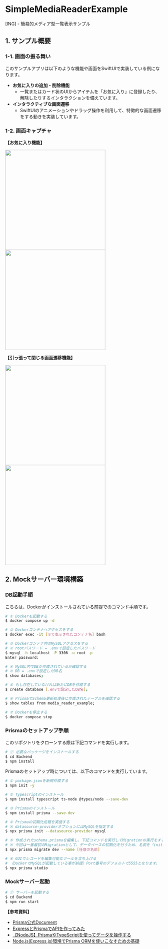 # SimpleMediaReaderExample

[ING] - 簡易的メディア型一覧表示サンプル

## 1. サンプル概要

### 1-1. 画面の振る舞い

このサンプルアプリは以下のような機能や画面をSwiftUIで実装している例になります。

- **お気に入りの追加・削除機能**
  - 一覧またはカード状のUIからアイテムを「お気に入り」に登録したり、解除したりするインタラクションを備えています。
- **インタラクティブな画面遷移**
  - SwiftUIのアニメーションやドラッグ操作を利用して、特徴的な画面遷移をする動きを実装しています。

### 1-2. 画面キャプチャ

__【お気に入り機能】__

<img src="./images/add_or_remove_favorite1.png" width="320"> <img src="./images/add_or_remove_favorite2.png" width="320">

__【引っ張って閉じる画面遷移機能】__

<img src="./images/interactive_transition1.png" width="320"> <img src="./images/interactive_transition2.png" width="320">

## 2. Mockサーバー環境構築

### DB起動手順

こちらは、Dockerがインストールされている前提でのコマンド手順です。

```bash
# ① Dockerを起動する
$ docker compose up -d

# ② Dockerコンテナへアクセスをする
$ docker exec -it [①で表示されたコンテナ名] bash

# ③ Dockerコンテナ内のMySQLアクセスをする
# ※ rootパスワード = .envで設定したパスワード
$ mysql -h localhost -P 3306 -u root -p
Enter password: 

# ④ MySQL内でDBが作成されているか確認する
# ※ DB = .envで設定したDB名
$ show databases;

# ⑤ もし存在していなければ新たにDBを作成する
$ create database [.envで設定したDB名];

# ⑥ PrismaでSchema更新処理後に作成されたテーブルを確認する
$ show tables from media_reader_example;

# ⑦ Dockerを停止する
$ docker compose stop
```

### Prismaのセットアップ手順

このリポジトリをクローンする際は下記コマンドを実行します。

```bash
# ① 必要なパッケージをインストールする
$ cd Backend
$ npm install
```

Prismaのセットアップ時については、以下のコマンドを実行しています。

```bash
# ① package.jsonを新規作成する
$ npm init -y

# ② Typescriptのインストール
$ npm install typescript ts-node @types/node --save-dev

# ③ Prismaのインストール
$ npm install prisma --save-dev

# ④ Prismaの初期化処理を実施する
# ※ datasource-providerオプションにはMySQLを指定する
$ npx prisma init --datasource-provider mysql

# ⑤ 作成されたschema.prismaを編集し、下記コマンドを実行してMigrationの実行をする
# ※ 今回は一番最初のMigrationとして、データベースの初期化を行うため、名前を「init」にしている。
$ npx prisma migrate dev --name [任意の名前]

# ⑥ GUIでレコードを編集可能なツールを立ち上げる
# （DockerでMySQLが起動している事が前提）Port番号のデフォルトで5555となります。
$ npx prisma studio
```

### Mockサーバー起動

```bash
# ① サーバーを起動する
$ cd Backend
$ npm run start
```

__【参考資料】__

- [Prisma公式Document](https://www.prisma.io/express)
- [ExpressとPrismaでAPIを作ってみた](https://logical-studio.com/develop/backend/20240524-express-prisma-api/)
- [【NodeJS】PrismaやTypeScriptを使ってデータを操作する](https://isub.co.jp/nodejs/getting-started-with-prisma/)
- [Node.js(Express.js)環境でPrisma ORMを使いこなすための基礎](https://reffect.co.jp/node-js/prisma-basic)
